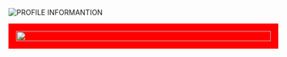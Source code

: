 ![PROFILE INFORMANTION](https://user-images.githubusercontent.com/94268593/160228580-e3801c1b-8040-4e18-ad4b-6b15f307730b.png)


<div style="display:flex;width:100%;margin:0;padding:15PX;justify-content:flex-start;align-items:flex-start;background:red;">
  <img width="100%" style="margin:0;padding:0" src="https://github.com/to-codando/to-codando/blob/output/github-contribution-grid-snake.svg"/>
</div>




